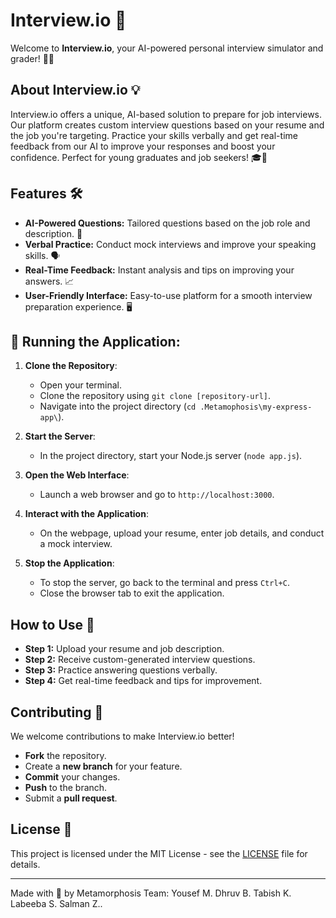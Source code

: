 
# Interview.io 🌟

Welcome to **Interview.io**, your AI-powered personal interview simulator and grader! 👔🚀

## About Interview.io 💡

Interview.io offers a unique, AI-based solution to prepare for job interviews. Our platform creates custom interview questions based on your resume and the job you're targeting. Practice your skills verbally and get real-time feedback from our AI to improve your responses and boost your confidence. Perfect for young graduates and job seekers! 🎓🎉

## Features 🛠️

- **AI-Powered Questions:** Tailored questions based on the job role and description. 🤖
- **Verbal Practice:** Conduct mock interviews and improve your speaking skills. 🗣️
- **Real-Time Feedback:** Instant analysis and tips on improving your answers. 📈
- **User-Friendly Interface:** Easy-to-use platform for a smooth interview preparation experience. 🖥️

## 🚀 Running the Application:

1. **Clone the Repository**:
   - Open your terminal.
   - Clone the repository using `git clone [repository-url]`.
   - Navigate into the project directory (`cd .Metamophosis\my-express-app\`).

2. **Start the Server**:
   - In the project directory, start your Node.js server (`node app.js`).

3. **Open the Web Interface**:
   - Launch a web browser and go to `http://localhost:3000`.

4. **Interact with the Application**:
   - On the webpage, upload your resume, enter job details, and conduct a mock interview.

5. **Stop the Application**:
   - To stop the server, go back to the terminal and press `Ctrl+C`.
   - Close the browser tab to exit the application.


## How to Use 📖

- **Step 1:** Upload your resume and job description.
- **Step 2:** Receive custom-generated interview questions.
- **Step 3:** Practice answering questions verbally.
- **Step 4:** Get real-time feedback and tips for improvement.

## Contributing 🤝

We welcome contributions to make Interview.io better!

- **Fork** the repository.
- Create a **new branch** for your feature.
- **Commit** your changes.
- **Push** to the branch.
- Submit a **pull request**.


## License 📄

This project is licensed under the MIT License - see the [LICENSE](LICENSE) file for details.

---

Made with 💚 by Metamorphosis Team: Yousef M. Dhruv B. Tabish K. Labeeba S. Salman Z..
